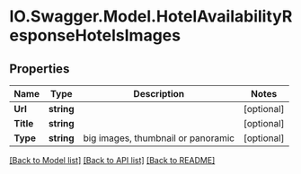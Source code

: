 # IO.Swagger.Model.HotelAvailabilityResponseHotelsImages
## Properties

Name | Type | Description | Notes
------------ | ------------- | ------------- | -------------
**Url** | **string** |  | [optional] 
**Title** | **string** |  | [optional] 
**Type** | **string** | big images, thumbnail or panoramic | [optional] 

[[Back to Model list]](../README.md#documentation-for-models) [[Back to API list]](../README.md#documentation-for-api-endpoints) [[Back to README]](../README.md)

